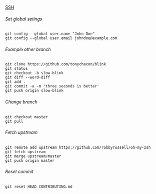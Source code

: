 [SSH](https://help.github.com/articles/connecting-to-github-with-ssh/)

###### Set global setings
```
git config --global user.name "John Doe"
git config --global user.email johndoe@example.com
```

###### Example other branch
```
git clone https://github.com/tonychacon/blink
git status
git checkout -b slow-blink
git diff --word-diff
git add .
git commit -a -m 'three seconds is better'
git push origin slow-blink
```

###### Change branch
```
git checkout master
git pull
```

###### Fetch upstream
```
git remote add upstream https://github.com/robbyrussell/oh-my-zsh
git fetch upstream
git merge upstream/master
git push origin master
```

###### Reset commit
```
git reset HEAD CONTRIBUTING.md
```
